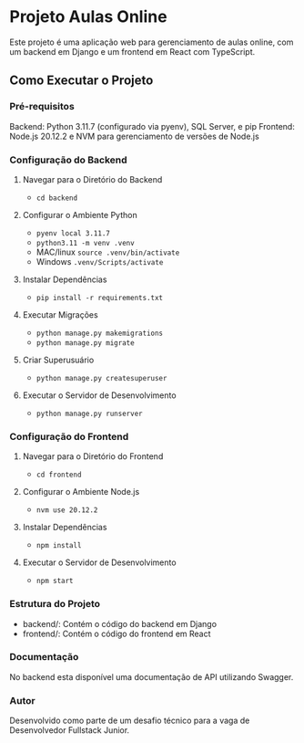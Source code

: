 # Projeto Aulas Online

Este projeto é uma aplicação web para gerenciamento de aulas online, com um backend em Django e um frontend em React com TypeScript.

## Como Executar o Projeto

### Pré-requisitos
Backend: Python 3.11.7 (configurado via pyenv), SQL Server, e pip
Frontend: Node.js 20.12.2 e NVM para gerenciamento de versões de Node.js

### Configuração do Backend

1. Navegar para o Diretório do Backend
   - `cd backend`

2. Configurar o Ambiente Python
   - `pyenv local 3.11.7`
   - `python3.11 -m venv .venv`
   - MAC/linux `source .venv/bin/activate`
   - Windows `.venv/Scripts/activate`

3. Instalar Dependências
   - `pip install -r requirements.txt`

4. Executar Migrações
   - `python manage.py makemigrations`
   - `python manage.py migrate`

5. Criar Superusuário
   - `python manage.py createsuperuser`

6. Executar o Servidor de Desenvolvimento
   - `python manage.py runserver`

### Configuração do Frontend

1. Navegar para o Diretório do Frontend
   - `cd frontend`

2. Configurar o Ambiente Node.js
   - `nvm use 20.12.2`

3. Instalar Dependências
   - `npm install`

4. Executar o Servidor de Desenvolvimento
   - `npm start`

### Estrutura do Projeto

- backend/: Contém o código do backend em Django
- frontend/: Contém o código do frontend em React

### Documentação

No backend esta disponível uma documentação de API utilizando Swagger.

### Autor

Desenvolvido como parte de um desafio técnico para a vaga de Desenvolvedor Fullstack Junior.
